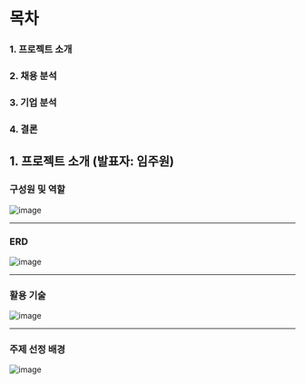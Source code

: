 # 목차

### 1. 프로젝트 소개
### 2. 채용 분석
### 3. 기업 분석
### 4. 결론


## 1. 프로젝트 소개 (발표자: 임주원)

### 구성원 및 역할

![image](https://github.com/user-attachments/assets/96f5bfc5-8b85-4d3e-aa8b-583befa0b248)

---

### ERD

![image](https://github.com/user-attachments/assets/fab48f6a-1fd5-4a45-bfe5-8671265e0f26)

---

### 활용 기술

![image](https://github.com/user-attachments/assets/b08e7ed1-0ed9-4411-9789-97efb1676eaa)

---

### 주제 선정 배경


![image](https://github.com/user-attachments/assets/a9428292-530c-4515-b48d-7b8cf04abf64)
